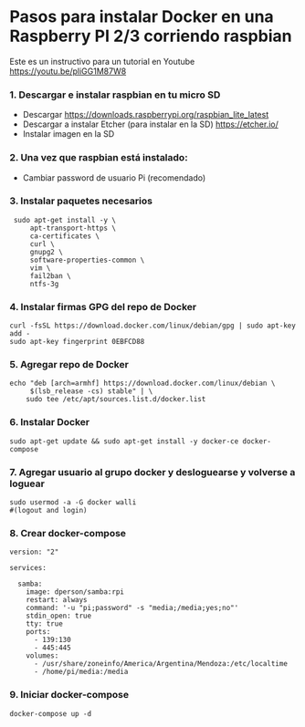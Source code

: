 # Pasos para instalar Docker en una Raspberry PI 2/3 corriendo raspbian
Este es un instructivo para un tutorial en Youtube https://youtu.be/pliGG1M87W8

### 1. Descargar e instalar raspbian en tu micro SD
   * Descargar https://downloads.raspberrypi.org/raspbian_lite_latest
   * Descargar a instalar Etcher (para instalar en la SD) https://etcher.io/
   * Instalar imagen en la SD
  
### 2. Una vez que raspbian está instalado:
   * Cambiar password de usuario Pi (recomendado)

### 3. Instalar paquetes necesarios

```
 sudo apt-get install -y \
     apt-transport-https \
     ca-certificates \
     curl \
     gnupg2 \
     software-properties-common \
     vim \
     fail2ban \
     ntfs-3g

```

### 4. Instalar firmas GPG del repo de Docker

```
curl -fsSL https://download.docker.com/linux/debian/gpg | sudo apt-key add -
sudo apt-key fingerprint 0EBFCD88
```

### 5. Agregar repo de Docker

```
echo "deb [arch=armhf] https://download.docker.com/linux/debian \
     $(lsb_release -cs) stable" | \
    sudo tee /etc/apt/sources.list.d/docker.list
```

### 6. Instalar Docker

```
sudo apt-get update && sudo apt-get install -y docker-ce docker-compose
```

### 7. Agregar usuario al grupo docker y desloguearse y volverse a loguear

```
sudo usermod -a -G docker walli
#(logout and login)
```

### 8. Crear docker-compose
```
version: "2"

services:

  samba:
    image: dperson/samba:rpi
    restart: always
    command: '-u "pi;password" -s "media;/media;yes;no"'
    stdin_open: true
    tty: true
    ports:
      - 139:130
      - 445:445
    volumes:
      - /usr/share/zoneinfo/America/Argentina/Mendoza:/etc/localtime
      - /home/pi/media:/media
```


### 9. Iniciar docker-compose
```
docker-compose up -d
```